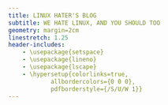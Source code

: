 ```yaml
---
title: LINUX HATER'S BLOG
subtitle: WE HATE LINUX, AND YOU SHOULD TOO
geometry: margin=2cm
linestretch: 1.25
header-includes:
    - \usepackage{setspace}
    - \usepackage{lineno}
    - \usepackage{lscape}
    - \hypersetup{colorlinks=true,
            allbordercolors={0 0 0},
            pdfborderstyle={/S/U/W 1}}
---
```

